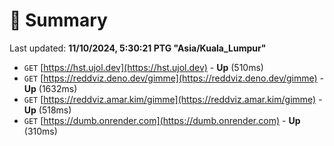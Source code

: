 # 📖 Summary
Last updated: **11/10/2024, 5:30:21 PTG "Asia/Kuala_Lumpur"**

- `GET` [https://hst.ujol.dev](https://hst.ujol.dev) - **Up** (510ms)
- `GET` [https://reddviz.deno.dev/gimme](https://reddviz.deno.dev/gimme) - **Up** (1632ms)
- `GET` [https://reddviz.amar.kim/gimme](https://reddviz.amar.kim/gimme) - **Up** (518ms)
- `GET` [https://dumb.onrender.com](https://dumb.onrender.com) - **Up** (310ms)
